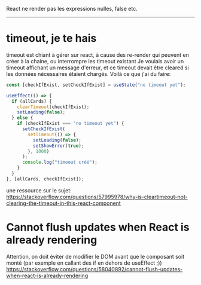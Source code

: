 React ne render pas les expressions nulles, false etc.

---

# timeout, je te hais

timeout est chiant à gérer sur react, à cause des re-render qui peuvent en créer à la chaine, ou interrompre les timeout existant
Je voulais avoir un timeout affichant un message d'erreur, et ce timeout devait être cleared si les données nécessaires étaient chargés.
Voilà ce que j'ai du faire:

```javascript
const [checkIfExist, setCheckIfExist] = useState("no timeout yet");

useEffect(() => {
  if (allCards) {
    clearTimeout(checkIfExist);
    setLoading(false);
  } else {
    if (checkIfExist === "no timeout yet") {
      setCheckIfExist(
        setTimeout(() => {
          setLoading(false);
          setShowError(true);
        }, 1000)
      );
      console.log("timeout créé");
    }
  }
}, [allCards, checkIfExist]);
```

une ressource sur le sujet: https://stackoverflow.com/questions/57995978/why-is-cleartimeout-not-clearing-the-timeout-in-this-react-component

# Cannot flush updates when React is already rendering

Attention, on doit éviter de modifier le DOM avant que le composant soit monté (par exemple en callant des if en dehors de useEffect ;)) 
https://stackoverflow.com/questions/58040892/cannot-flush-updates-when-react-is-already-rendering
